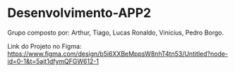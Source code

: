 # Desenvolvimento-APP2
Grupo composto por: Arthur, Tiago, Lucas Ronaldo, Vinicius, Pedro Borgo.

Link do Projeto no Figma: 
https://www.figma.com/design/b5i6XXBeMppsW8nhT4tn53/Untitled?node-id=0-1&t=5ajt1dfymQFGW612-1
